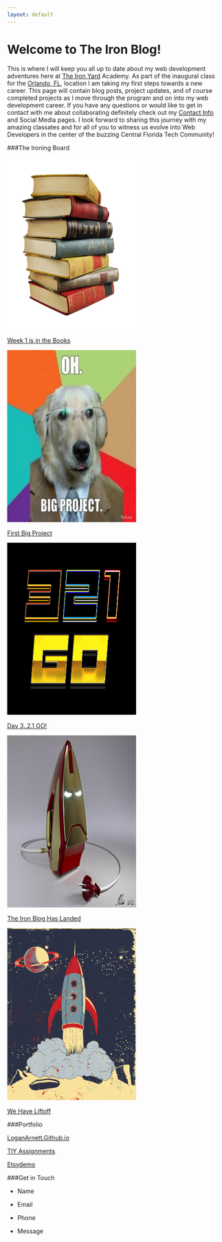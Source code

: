 ```yaml
---
layout: default
---
```


# Welcome to The Iron Blog!
This is where I will keep you all up to date about my web development
adventures here at [The Iron Yard](http://theironyard.com/) Academy. As part
of the inaugural class for the [Orlando, FL](http://theironyard.com/locations/orlando/), location I
am taking my first steps towards a new career. This page will contain blog posts,
project updates, and of course completed projects as I move through the program
and on into my web development career. If you have any questions or would like 
to get in contact with me about collaborating definitely check out my [Contact Info](#contact)
and Social Media pages. I look forward to sharing this journey with my amazing
classates and for all of you to witness us evolve into Web Developers in the 
center of the buzzing Central Florida Tech Community!

###The Ironing Board

<a href="http://loganarnett.github.io/2014/09/26/Week-1-is-in-the-Books"><img src="images/books.jpg" alt="" width="300" height="400"></a>

[Week 1 is in the Books](http://loganarnett.github.io/2014/09/26/Week-1-is-in-the-Books)

<a href="http://loganarnett.github.io/2014/09/25/First-Big-Project"><img src="images/dogproject.jpg" alt="" width="300" height="400"></a>

[First Big Project](http://loganarnett.github.io/2014/09/25/First-Big-Project)

<a href="http://loganarnett.github.io/2014/09/24/Day-3-2-1-Go"><img src="images/321go.jpg" alt="" width="300" height="400"></a>

[Day 3..2.1 GO!](/2014/09/24/Day-3-2-1-Go)

<a href="http://loganarnett.github.io/2014/09/23/The-Iron-Blog-Has-Landed"><img src="images/ironman.jpg" alt="" width="300" height="400"></a>

[The Iron Blog Has Landed](/2014/09/23/The-Iron-Blog-Has-Landed)

<a href="http://loganarnett.github.io/2014/09/22/We-Have-Liftoff"><img src="images/liftoff.png" alt="" width="300" height="400"></a>

[We Have Liftoff](/2014/09/22/We-Have-Liftoff)




###Portfolio

[LoganArnett.Github.io](https://github.com/LoganArnett/LoganArnett.github.io)

[TIY Assignments](https://github.com/LoganArnett/TIY-Assignments)

[Etsydemo](https://github.com/LoganArnett/etsydemo)



###Get in Touch

* Name

* Email
 
* Phone

* Message






